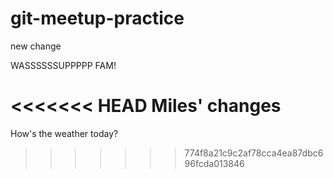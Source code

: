 # git-meetup-practice
new change

WASSSSSSUPPPPP FAM! 

<<<<<<< HEAD
Miles' changes
=======
How's the weather today? 
>>>>>>> 774f8a21c9c2af78cca4ea87dbc696fcda013846
